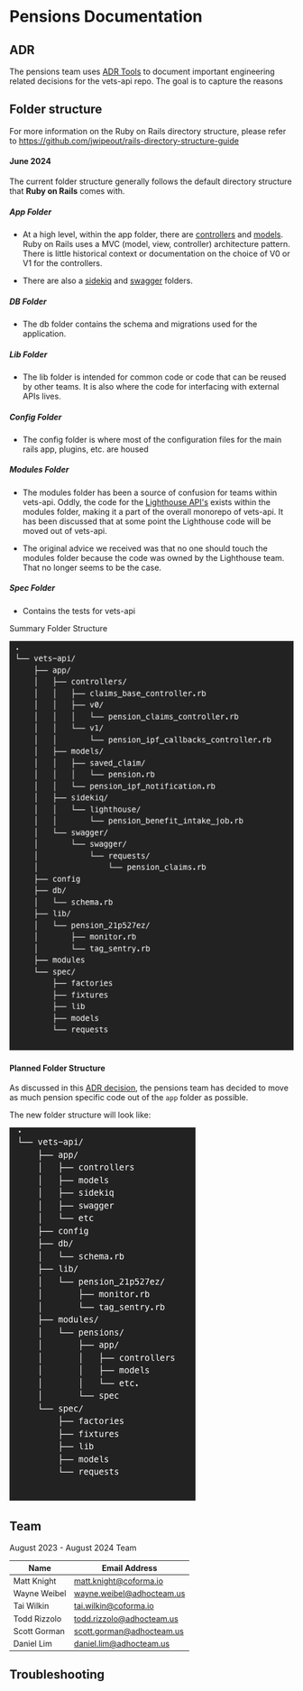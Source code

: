 # Pensions Documentation

## ADR

The pensions team uses [ADR Tools](https://github.com/npryce/adr-tools/tree/master) to document important engineering related decisions for the vets-api repo.  The goal is to capture the reasons 

## Folder structure

For more information on the Ruby on Rails directory structure, please refer to https://github.com/jwipeout/rails-directory-structure-guide

#### June 2024

The current folder structure generally follows the default directory structure that **Ruby on Rails** comes with.  

##### App Folder

- At a high level, within the app folder, there are [controllers](https://guides.rubyonrails.org/action_controller_overview.html) and [models](https://guides.rubyonrails.org/active_record_basics.html).  Ruby on Rails uses a MVC (model, view, controller) architecture pattern.  There is little historical context or documentation on the choice of V0 or V1 for the controllers. 

- There are also a [sidekiq](https://github.com/sidekiq/sidekiq) and [swagger](https://swagger.io/) folders.  

##### DB Folder

- The db folder contains the schema and migrations used for the application.

##### Lib Folder

- The lib folder is intended for common code or code that can be reused by other teams.  It is also where the code for interfacing with external APIs lives.

##### Config Folder

- The config folder is where most of the configuration files for the main rails app, plugins, etc. are housed

##### Modules Folder

- The modules folder has been a source of confusion for teams within vets-api.  Oddly, the code for the [Lighthouse API's](https://developer.va.gov/explore) exists within the modules folder, making it a part of the overall monorepo of vets-api.  It has been discussed that at some point the Lighthouse code will be moved out of vets-api.

- The original advice we received was that no one should touch the modules folder because the code was owned by the Lighthouse team.  That no longer seems to be the case.

##### Spec Folder

- Contains the tests for vets-api

Summary Folder Structure

![Folder](./diagrams_images/june_2024_folder_structure.png)

#### Planned Folder Structure

As discussed in this [ADR decision](./adr/0002-use-modules-folder-for-pensions-code.md), the pensions team has decided to move as much pension specific code out of the `app` folder as possible. 

The new folder structure will look like:

![Folder](./diagrams_images/future_folder_structure.png)

## Team

August 2023 - August 2024 Team

| Name         | Email Address             |
| ------------ | ------------------------- |
| Matt Knight  | matt.knight@coforma.io    |
| Wayne Weibel | wayne.weibel@adhocteam.us |
| Tai Wilkin   | tai.wilkin@coforma.io     |
| Todd Rizzolo | todd.rizzolo@adhocteam.us |
| Scott Gorman | scott.gorman@adhocteam.us |
| Daniel Lim   | daniel.lim@adhocteam.us   |



## Troubleshooting

##
